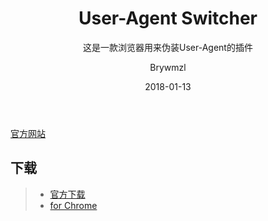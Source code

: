 ﻿---
layout:     post
title:      User-Agent Switcher
subtitle:   这是一款浏览器用来伪装User-Agent的插件
date:       2018-01-13
author:     Brywmzl
header-img: img/User-Agent Switcher/bg.jpg
catalog: true
tags:
    - Chrome
    - 插件
---

[官方网站](http://useragentswitcher.org/)

## 下载
>- [官方下载](http://useragentswitcher.org/)
>- [for Chrome](https://chrome.google.com/webstore/detail/user-agent-switcher-for-g/ffhkkpnppgnfaobgihpdblnhmmbodake?utm_source=chrome-app-launcher-info-dialog)  